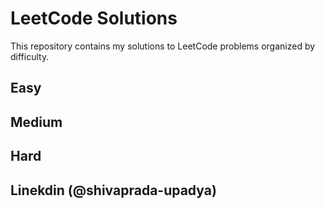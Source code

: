 # LeetCode Solutions

This repository contains my solutions to LeetCode problems organized by difficulty.

## Easy


## Medium


## Hard


## Linekdin (@shivaprada-upadya)
